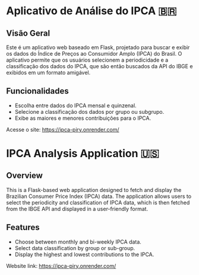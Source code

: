 
# Aplicativo de Análise do IPCA 🇧🇷
## Visão Geral

Este é um aplicativo web baseado em Flask, projetado para buscar e exibir os dados do Índice de Preços ao Consumidor Amplo (IPCA) do Brasil. O aplicativo permite que os usuários selecionem a periodicidade e a classificação dos dados do IPCA, que são então buscados da API do IBGE e exibidos em um formato amigável.

## Funcionalidades

- Escolha entre dados do IPCA mensal e quinzenal.
- Selecione a classificação dos dados por grupo ou subgrupo.
- Exibe as maiores e menores contribuições para o IPCA.

Acesse o site: https://ipca-piry.onrender.com/

# IPCA Analysis Application 🇺🇸
## Overview

This is a Flask-based web application designed to fetch and display the Brazilian Consumer Price Index (IPCA) data. The application allows users to select the periodicity and classification of IPCA data, which is then fetched from the IBGE API and displayed in a user-friendly format.

## Features

- Choose between monthly and bi-weekly IPCA data.
- Select data classification by group or sub-group.
- Display the highest and lowest contributions to the IPCA.

Website link: https://ipca-piry.onrender.com/


